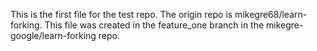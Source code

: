 This is the first file for the test repo.
The origin repo is mikegre68/learn-forking.
This file was created in the feature_one branch in the mikegre-google/learn-forking repo.

